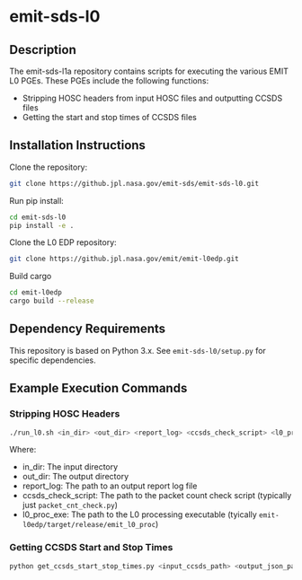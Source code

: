 # emit-sds-l0

## Description

The emit-sds-l1a repository contains scripts for executing the various EMIT L0 PGEs.  These PGEs include the following functions:
* Stripping HOSC headers from input HOSC files and outputting CCSDS files
* Getting the start and stop times of CCSDS files

## Installation Instructions

Clone the repository:
```bash
git clone https://github.jpl.nasa.gov/emit-sds/emit-sds-l0.git
```
Run pip install:
```bash
cd emit-sds-l0
pip install -e .
```
Clone the L0 EDP repository:
```bash
git clone https://github.jpl.nasa.gov/emit/emit-l0edp.git
```
Build cargo
```bash
cd emit-l0edp
cargo build --release
```

## Dependency Requirements

This repository is based on Python 3.x.  See `emit-sds-l0/setup.py` for specific dependencies.

## Example Execution Commands

### Stripping HOSC Headers

```bash
./run_l0.sh <in_dir> <out_dir> <report_log> <ccsds_check_script> <l0_proc_exe>
```
Where:
* in_dir: The input directory
* out_dir: The output directory
* report_log: The path to an output report log file
* ccsds_check_script: The path to the packet count check script (typically just `packet_cnt_check.py`)
* l0_proc_exe: The path to the L0 processing executable (tyically `emit-l0edp/target/release/emit_l0_proc`)

### Getting CCSDS Start and Stop Times

```bash
python get_ccsds_start_stop_times.py <input_ccsds_path> <output_json_path>
```
